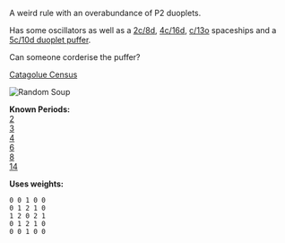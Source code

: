 A weird rule with an overabundance of P2 duoplets.

Has some oscillators as well as a [2c/8d], [4c/16d], [c/13o] spaceships and a [5c/10d duoplet puffer](PUFF_01.rle).

Can someone corderise the puffer?

[Catagolue Census](https://catagolue.appspot.com/census/x7xweightstest)

![Random Soup](IMG.gif)

**Known Periods:** <br>
[2](OSC_01.rle) <br>
[3](OSC_02.rle) <br>
[4](OSC_03.rle) <br>
[6](OSC_04.rle) <br>
[8](OSC_05.rle) <br>
[14](OSC_06.rle) <br>

**Uses weights:**
```
0 0 1 0 0
0 1 2 1 0
1 2 0 2 1
0 1 2 1 0
0 0 1 0 0
```

[2c/8d]: SHIP_01.rle
[4c/16d]: SHIP_02.rle
[c/13o]: SHIP_03.rle